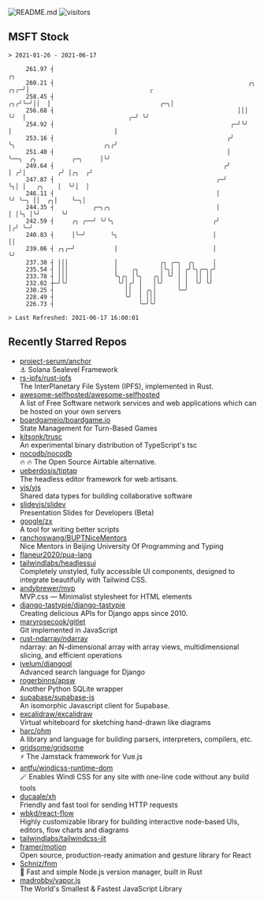 ![README.md](https://github.com/Gerhut/Gerhut/workflows/README.md/badge.svg)
![visitors](https://visitors.vercel.app/Gerhut/Gerhut?token=8cf69d1f6813d272ef062726b6070c9be4ff72038cfe5a7ded7384a8da65d866)

## MSFT Stock

```
> 2021-01-26 - 2021-06-17

     261.97 ┤                                                              ╭╮                                    
     260.21 ┤                                                       ╭╮ ╭╮╭─╯│                                  ╭ 
     258.45 ┤                                                    ╭╮╭╯╰─╯││  │                               ╭─╮│ 
     256.68 ┤                                                    │││    ╰╯  │                             ╭─╯ ╰╯ 
     254.92 ┤                                                  ╭─╯╰╯        │                             │      
     253.16 ┤                                                 ╭╯            ╰╮                         ╭╮╭╯      
     251.40 ┤                                                 │              ╰──╮  ╭╮          ╭─╮     │╰╯       
     249.64 ┤                                                ╭╯                 │ ╭╯│         ╭╯ │╭╮  ╭╯         
     247.87 ┤                                              ╭─╯                  ╰╮│ │   ╭╮    │  ╰╯│  │          
     246.11 ┤                                              │                     ╰╯ ╰─╮ ││  ╭╮│    ╰─╮│          
     244.35 ┤           ╭─╮╭╮                              │                          │ │╰╮ │╰╯      ╰╯          
     242.59 ┤     ╭╮ ╭──╯ ╰╯╰╮                            ╭╯                          │╭╯ ╰─╯                    
     240.83 ┤     │╰─╯       ╰╮                           │                           ││                         
     239.06 ┤ ╭╮╭─╯           │                           │                           ╰╯                         
     237.30 ┤ │││             │            ╭╮ ╭─╮  ╭╮     │                                                      
     235.54 ┤ │││             │    ╭╮      │╰╮│ │ ╭╯╰╮╭─╮╭╯                                                      
     233.78 ┤ │││             ╰╮╭╮ │╰╮   ╭╮│ ╰╯ │ │  ││ ││                                                       
     232.02 ┼─╯╰╯              ╰╯│╭╯ │   │╰╯    │ │  ╰╯ ╰╯                                                       
     230.25 ┤                    ││  │ ╭╮│      ╰─╯                                                              
     228.49 ┤                    ╰╯  │ │││                                                                       
     226.73 ┤                        ╰─╯╰╯                                                                       

> Last Refreshed: 2021-06-17 16:00:01
```

## Recently Starred Repos

- [project-serum/anchor](https://github.com/project-serum/anchor)  
  ⚓ Solana Sealevel Framework
- [rs-ipfs/rust-ipfs](https://github.com/rs-ipfs/rust-ipfs)  
  The InterPlanetary File System (IPFS), implemented in Rust.
- [awesome-selfhosted/awesome-selfhosted](https://github.com/awesome-selfhosted/awesome-selfhosted)  
  A list of Free Software network services and web applications which can be hosted on your own servers
- [boardgameio/boardgame.io](https://github.com/boardgameio/boardgame.io)  
  State Management for Turn-Based Games
- [kitsonk/trusc](https://github.com/kitsonk/trusc)  
  An experimental binary distribution of TypeScript's tsc
- [nocodb/nocodb](https://github.com/nocodb/nocodb)  
  🔥 🔥  The Open Source Airtable alternative. 
- [ueberdosis/tiptap](https://github.com/ueberdosis/tiptap)  
  The headless editor framework for web artisans.
- [yjs/yjs](https://github.com/yjs/yjs)  
  Shared data types for building collaborative software
- [slidevjs/slidev](https://github.com/slidevjs/slidev)  
  Presentation Slides for Developers (Beta)
- [google/zx](https://github.com/google/zx)  
  A tool for writing better scripts
- [ranchoswang/BUPTNiceMentors](https://github.com/ranchoswang/BUPTNiceMentors)  
  Nice Mentors in Beijing University Of Programming and Typing 
- [flaneur2020/pua-lang](https://github.com/flaneur2020/pua-lang)  
- [tailwindlabs/headlessui](https://github.com/tailwindlabs/headlessui)  
  Completely unstyled, fully accessible UI components, designed to integrate beautifully with Tailwind CSS.
- [andybrewer/mvp](https://github.com/andybrewer/mvp)  
  MVP.css — Minimalist stylesheet for HTML elements
- [django-tastypie/django-tastypie](https://github.com/django-tastypie/django-tastypie)  
  Creating delicious APIs for Django apps since 2010.
- [maryrosecook/gitlet](https://github.com/maryrosecook/gitlet)  
  Git implemented in JavaScript
- [rust-ndarray/ndarray](https://github.com/rust-ndarray/ndarray)  
  ndarray: an N-dimensional array with array views, multidimensional slicing, and efficient operations
- [ivelum/djangoql](https://github.com/ivelum/djangoql)  
  Advanced search language for Django
- [rogerbinns/apsw](https://github.com/rogerbinns/apsw)  
  Another Python SQLite wrapper
- [supabase/supabase-js](https://github.com/supabase/supabase-js)  
  An isomorphic Javascript client for Supabase.
- [excalidraw/excalidraw](https://github.com/excalidraw/excalidraw)  
  Virtual whiteboard for sketching hand-drawn like diagrams
- [harc/ohm](https://github.com/harc/ohm)  
  A library and language for building parsers, interpreters, compilers, etc.
- [gridsome/gridsome](https://github.com/gridsome/gridsome)  
  ⚡️ The Jamstack framework for Vue.js
- [antfu/windicss-runtime-dom](https://github.com/antfu/windicss-runtime-dom)  
  🪄 Enables Windi CSS for any site with one-line code without any build tools 
- [ducaale/xh](https://github.com/ducaale/xh)  
  Friendly and fast tool for sending HTTP requests
- [wbkd/react-flow](https://github.com/wbkd/react-flow)  
  Highly customizable library for building interactive node-based UIs, editors, flow charts and diagrams 
- [tailwindlabs/tailwindcss-jit](https://github.com/tailwindlabs/tailwindcss-jit)  
- [framer/motion](https://github.com/framer/motion)  
  Open source, production-ready animation and gesture library for React
- [Schniz/fnm](https://github.com/Schniz/fnm)  
  🚀 Fast and simple Node.js version manager, built in Rust
- [madrobby/vapor.js](https://github.com/madrobby/vapor.js)  
  The World's Smallest & Fastest JavaScript Library
